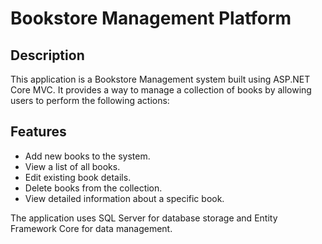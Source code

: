 # Bookstore Management Platform
## Description
This application is a Bookstore Management system built using ASP.NET Core MVC. It provides a way to manage a collection of books by allowing users to perform the following actions:
## Features
- Add new books to the system.
- View a list of all books.
- Edit existing book details.
- Delete books from the collection.
- View detailed information about a specific book.

The application uses SQL Server for database storage and Entity Framework Core for data management.
